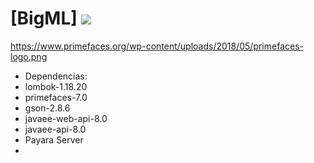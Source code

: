 # [BigML] <a href="https://bigml.com/dashboard/sources"> <img src ="https://www.disid.com/wp-content/uploads/bigml-logo.png"></a> 
https://www.primefaces.org/wp-content/uploads/2018/05/primefaces-logo.png

* Dependencias:
* lombok-1.18.20
* primefaces-7.0
* gson-2.8.6
* javaee-web-api-8.0
* javaee-api-8.0
* Payara Server
* 
  
